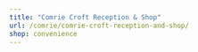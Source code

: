 ```yaml
---
title: "Comrie Croft Reception & Shop"
url: /comrie/comrie-croft-reception-and-shop/
shop: convenience
---
```


